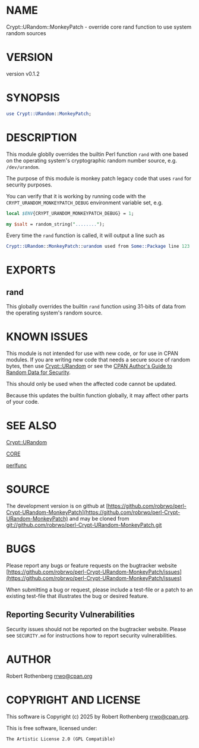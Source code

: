 # NAME

Crypt::URandom::MonkeyPatch - override core rand function to use system random sources

# VERSION

version v0.1.2

# SYNOPSIS

```perl
use Crypt::URandom::MonkeyPatch;
```

# DESCRIPTION

This module globlly overrides the builtin Perl function `rand` with one based on the operating system's cryptographic
random number source, e.g. `/dev/urandom`.

The purpose of this module is monkey patch legacy code that uses `rand` for security purposes.

You can verify that it is working by running code with the `CRYPT_URANDOM_MONKEYPATCH_DEBUG` environment variable set,
e.g.

```perl
local $ENV{CRYPT_URANDOM_MONKEYPATCH_DEBUG} = 1;

my $salt = random_string("........");
```

Every time the `rand` function is called, it will output a line such as

```perl
Crypt::URandom::MonkeyPatch::urandom used from Some::Package line 123
```

# EXPORTS

## rand

This globally overrides the builtin `rand` function using 31-bits of data from the operating system's random source.

# KNOWN ISSUES

This module is not intended for use with new code, or for use in CPAN modules.  If you are writing new code that needs a
secure souce of random bytes, then use [Crypt::URandom](https://metacpan.org/pod/Crypt%3A%3AURandom) or see the [CPAN Author's Guide to Random Data for
Security](https://security.metacpan.org/docs/guides/random-data-for-security.html).

This should only be used when the affected code cannot be updated.

Because this updates the builtin function globally, it may affect other parts of your code.

# SEE ALSO

[Crypt::URandom](https://metacpan.org/pod/Crypt%3A%3AURandom)

[CORE](https://metacpan.org/pod/CORE)

[perlfunc](https://metacpan.org/pod/perlfunc)

# SOURCE

The development version is on github at [https://github.com/robrwo/perl-Crypt-URandom-MonkeyPatch](https://github.com/robrwo/perl-Crypt-URandom-MonkeyPatch)
and may be cloned from [git://github.com/robrwo/perl-Crypt-URandom-MonkeyPatch.git](git://github.com/robrwo/perl-Crypt-URandom-MonkeyPatch.git)

# BUGS

Please report any bugs or feature requests on the bugtracker website
[https://github.com/robrwo/perl-Crypt-URandom-MonkeyPatch/issues](https://github.com/robrwo/perl-Crypt-URandom-MonkeyPatch/issues)

When submitting a bug or request, please include a test-file or a
patch to an existing test-file that illustrates the bug or desired
feature.

## Reporting Security Vulnerabilities

Security issues should not be reported on the bugtracker website. Please see `SECURITY.md` for instructions how to
report security vulnerabilities.

# AUTHOR

Robert Rothenberg <rrwo@cpan.org>

# COPYRIGHT AND LICENSE

This software is Copyright (c) 2025 by Robert Rothenberg <rrwo@cpan.org>.

This is free software, licensed under:

```
The Artistic License 2.0 (GPL Compatible)
```
